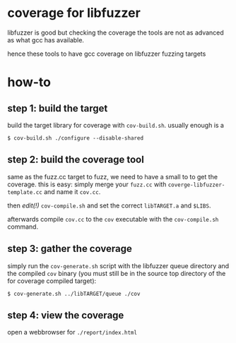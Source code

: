 # coverage for libfuzzer

libfuzzer is good but checking the coverage the tools are not as advanced as
what gcc has available.

hence these tools to have gcc coverage on libfuzzer fuzzing targets

# how-to

## step 1: build the target

build the target library for coverage with `cov-build.sh`.
usually enough is a 
```
$ cov-build.sh ./configure --disable-shared
```

## step 2: build the coverage tool

same as the fuzz.cc target to fuzz, we need to have a small to to get the
coverage. this is easy: simply merge your `fuzz.cc` with
`coverge-libfuzzer-template.cc` and name it `cov.cc`.

then *edit(!)* `cov-compile.sh` and set the correct `libTARGET.a` and `$LIBS`.

afterwards compile `cov.cc` to the `cov` executable with the `cov-compile.sh` command.

## step 3: gather the coverage

simply run the `cov-generate.sh` script with the libfuzzer queue directory and
the compiled `cov` binary (you must still be in the source top directory of the
for coverage compiled target):

```
$ cov-generate.sh ../libTARGET/queue ./cov
```

## step 4: view the coverage

open a webbrowser for `./report/index.html`
